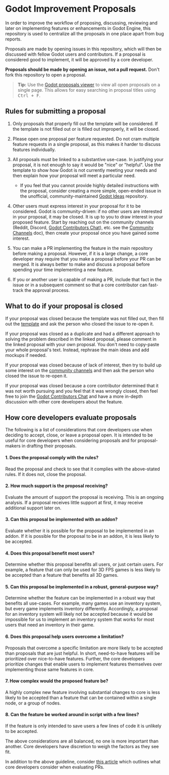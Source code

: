 # Godot Improvement Proposals

In order to improve the workflow of proposing, discussing, reviewing
and later on implementing features or enhancements in Godot Engine,
this repository is used to centralize all the proposals in one place
apart from bug reports.

Proposals are made by opening issues in this repository, which will
then be discussed with fellow Godot users and contributors. If a
proposal is considered good to implement, it will be approved by a
core developer.

**Proposals should be made by opening an issue, not a pull request.**
Don't fork this repository to open a proposal.

> **Tip:** Use the [Godot proposals viewer](https://godot-proposals-viewer.github.io/)
> to view all open proposals on a single page. This allows for easy searching
> in proposal titles using <kbd>Ctrl + F</kbd>.

## Rules for submitting a proposal

1. Only proposals that properly fill out the template will be considered. If
the template is not filled out or is filled out improperly, it will be closed.

2. Please open one proposal per feature requested. Do not cram multiple feature
requests in a single proposal, as this makes it harder to discuss features
individually.

3. All proposals must be linked to a substantive use-case. In justifying your
proposal, it is not enough to say it would be "nice" or "helpful". Use the
template to show how Godot is not currently meeting your needs and then
explain how your proposal will meet a particular need.
   * If you feel that you cannot provide highly detailed instructions with the
     proposal, consider creating a more simple, open-ended issue in the
     unofficial, community-maintained
     [Godot Ideas](https://github.com/godot-extended-libraries/godot-ideas)
     repository.

4. Other users must express interest in your proposal for it to be considered.
Godot is community-driven: if no other users are interested in your proposal,
it may be closed. It is up to you to draw interest in your proposed feature.
Start by reaching out on the community channels (Reddit, Discord,
[Godot Contributors Chat](https://chat.godotengine.org/)), etc.
see the [Community Channels](http://docs.godotengine.org/en/stable/community/channels.html) doc),
then create your proposal once you have gained some interest.

5. You can make a PR implementing the feature in the main repository before
making a proposal. However, if it is a large change, a core developer may
require that you make a proposal before your PR can be merged. It is always
better to make and discuss a proposal before spending your time implementing
a new feature.

6. If you or another user is capable of making a PR, include that fact in
the issue or in a subsequent comment so that a core contributor can
fast-track the approval process.

## What to do if your proposal is closed

If your proposal was closed because the template was not filled out, then
fill out the [template](.github/ISSUE_TEMPLATE/feature_enhancement_proposal.yml)
and ask the person who closed the issue to re-open it.

If your proposal was closed as a duplicate and had a different approach to solving
the problem described in the linked proposal, please comment in the linked proposal
with your own proposal. You don't need to copy-paste your whole proposal's text.
Instead, rephrase the main ideas and add mockups if needed.

If your proposal was closed because of lack of interest, then try to build up
some interest on the [community channels](http://docs.godotengine.org/en/stable/community/channels.html)
and then ask the person who closed the issue to re-open it.

If your proposal was closed because a core contributor determined that it was
not worth pursuing and you feel that it was wrongly closed, then feel free
to join the [Godot Contributors Chat](https://chat.godotengine.org/)
and have a more in-depth discussion with other core developers about the feature.

## How core developers evaluate proposals

The following is a list of considerations that core developers use when deciding
to accept, close, or leave a proposal open. It is intended to be useful for core
developers when considering proposals and for proposal-makers in drafting their
proposals.

#### 1. Does the proposal comply with the rules?

Read the proposal and check to see that it complies with the above-stated rules.
If it does not, close the proposal.

#### 2. How much support is the proposal receiving?

Evaluate the amount of support the proposal is receiving. This is an ongoing
analysis. If a proposal receives little support at first, it may receive
additional support later on.

#### 3. Can this proposal be implemented with an addon?

Evaluate whether it is possible for the proposal to be implemented in an addon.
If it is possible for the proposal to be in an addon, it is less likely to be
accepted.

#### 4. Does this proposal benefit most users?

Determine whether this proposal benefits all users, or just certain users.
For example, a feature that can only be used for 3D FPS games is less
likely to be accepted than a feature that benefits all 3D games.

#### 5. Can this proposal be implemented in a robust, general-purpose way?

Determine whether the feature can be implemented in a robust way that benefits
all use-cases. For example, many games use an inventory system, but every game
implements inventory differently. Accordingly, a proposal for an inventory
system will likely not be accepted because it would be impossible for us to
implement an inventory system that works for most users that need an inventory
in their game.

#### 6. Does this proposal help users overcome a limitation?

Proposals that overcome a specific limitation are more likely to be accepted
than proposals that are just helpful. In short, need-to-have features will be
prioritized over nice-to-have features. Further, the core developers prioritize
changes that enable users to implement features themselves over implementing
those same features in core.

#### 7. How complex would the proposed feature be?

A highly complex new feature involving substantial changes to core is less likely
to be accepted than a feature that can be contained within a single node, or a
group of nodes.

#### 8. Can the feature be worked around in script with a few lines?

If the feature is only intended to save users a few lines of code it is unlikely
to be accepted.

The above considerations are all balanced, no one is more important than another.
Core developers have discretion to weigh the factors as they see fit.

In addition to the above guideline, consider [this article](https://docs.godotengine.org/en/latest/community/contributing/best_practices_for_engine_contributors.html)
which outlines what core developers consider when evaluating PRs.
